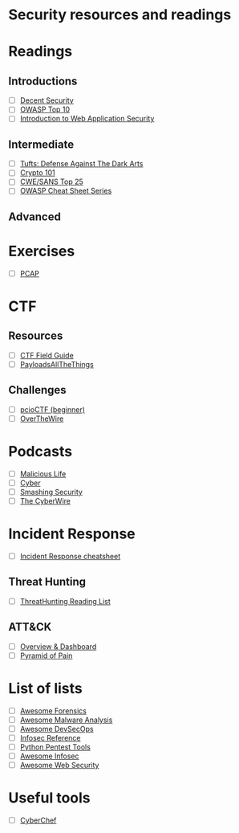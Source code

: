 # Security resources and readings

# Readings

## Introductions
- [ ] [Decent Security](https://decentsecurity.com/)
- [ ] [OWASP Top 10](https://github.com/OWASP/Top10/blob/master/2017/OWASP%20Top%2010-2017%20(en).pdf)
- [ ] [Introduction to Web Application Security](https://www.slideshare.net/nragupathy/introduction-to-web-application-security-blackhoodie-us-2018)

## Intermediate

- [ ] [Tufts: Defense Against The Dark Arts](https://tuftsdev.github.io/DefenseAgainstTheDarkArts/)
- [ ] [Crypto 101](https://www.crypto101.io/Crypto101.pdf)
- [ ] [CWE/SANS Top 25](http://cwe.mitre.org/top25/)
- [ ] [OWASP Cheat Sheet Series](https://github.com/OWASP/CheatSheetSeries/tree/master/cheatsheets)

## Advanced

# Exercises

- [ ] [PCAP](https://www.malware-traffic-analysis.net/training-exercises.html)

# CTF

## Resources
- [ ] [CTF Field Guide](https://trailofbits.github.io/ctf/)
- [ ] [PayloadsAllTheThings](https://github.com/swisskyrepo/PayloadsAllTheThings)

## Challenges

- [ ] [pcioCTF (beginner)](https://picoctf.com/)
- [ ] [OverTheWire](https://overthewire.org/wargames/)

# Podcasts

- [ ] [Malicious Life](https://malicious.life)
- [ ] [Cyber](https://motherboard.vice.com/en_us/topic/cyber)
- [ ] [Smashing Security](https://www.smashingsecurity.com)
- [ ] [The CyberWire](https://thecyberwire.com)

# Incident Response

- [ ] [Incident Response cheatsheet](https://github.com/certsocietegenerale/IRM/tree/master/EN)

## Threat Hunting

- [ ] [ThreatHunting Reading List](https://www.threathunting.net/reading-list)

## ATT&CK

- [ ] [Overview & Dashboard](https://attack.mitre.org/)
- [ ] [Pyramid of Pain](http://detect-respond.blogspot.com/2013/03/the-pyramid-of-pain.html)

# List of lists

- [ ] [Awesome Forensics](https://github.com/cugu/awesome-forensics)
- [ ] [Awesome Malware Analysis](https://github.com/rshipp/awesome-malware-analysis)
- [ ] [Awesome DevSecOps](https://github.com/devsecops/awesome-devsecops)
- [ ] [Infosec Reference](https://github.com/rmusser01/Infosec_Reference)
- [ ] [Python Pentest Tools](https://github.com/dloss/python-pentest-tools)
- [ ] [Awesome Infosec](https://github.com/onlurking/awesome-infosec)
- [ ] [Awesome Web Security](https://github.com/qazbnm456/awesome-web-security)

# Useful tools

- [ ] [CyberChef](https://gchq.github.io/CyberChef/)
